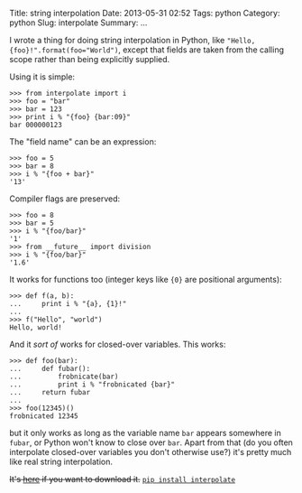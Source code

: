 Title: string interpolation
Date: 2013-05-31 02:52
Tags: python
Category: python
Slug: interpolate
Summary: ...

I wrote a thing for doing string interpolation in Python, like
`"Hello, {foo}!".format(foo="World")`, except that fields are taken from the calling
scope rather than being explicitly supplied.

Using it is simple:
```pycon
>>> from interpolate import i
>>> foo = "bar"
>>> bar = 123
>>> print i % "{foo} {bar:09}"
bar 000000123
```

The "field name" can be an expression:
```pycon
>>> foo = 5
>>> bar = 8
>>> i % "{foo + bar}"
'13'
```

Compiler flags are preserved:
```pycon
>>> foo = 8
>>> bar = 5
>>> i % "{foo/bar}"
'1'
>>> from __future__ import division
>>> i % "{foo/bar}"
'1.6'
```

It works for functions too (integer keys like `{0}` are positional arguments):
```pycon
>>> def f(a, b):
...     print i % "{a}, {1}!"
... 
>>> f("Hello", "world")
Hello, world!
```

And it *sort of* works for closed-over variables. This works:
```pycon
>>> def foo(bar):
...     def fubar():
...         frobnicate(bar)
...         print i % "frobnicated {bar}"
...     return fubar
... 
>>> foo(12345)()
frobnicated 12345
```

but it only works as long as the variable name `bar` appears somewhere in `fubar`,
or Python won't know to close over `bar`. Apart from that (do you often
interpolate closed-over variables you don't otherwise use?) it's pretty much
like real string interpolation.

<strike>It's [here](/static/interpolate.py) if you want to download it.</strike>
[`pip install interpolate`](https://pypi.python.org/pypi/interpolate)
